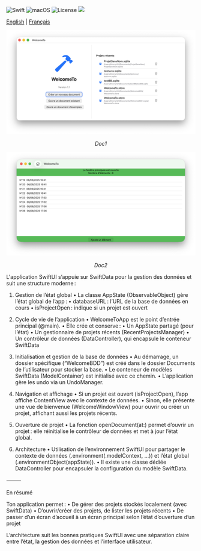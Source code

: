 


![Swift](https://img.shields.io/badge/Swift-5.7-orange) ![macOS](https://img.shields.io/badge/macOS-14-blue) ![License](https://img.shields.io/badge/License-MIT-green)
    <a href="https://github.com/thierryH91200/WelcomeTo/releases/latest" alt="Downloads">
          <img src="https://img.shields.io/github/downloads/thierryH91200/WelcomeTo/total.svg" /></a>


<a href="README.md">English</a> | <a href="README_fr.md">Français</a>


<p align="center">
<img src="Doc/Capture1.png" alt="Transactions">
<p align="center">
<em>Doc1</em>
</p>
</p>

<p align="center">
<img src="Doc/Capture2.png" alt="Transactions">
<p align="center">
<em>Doc2</em>
</p>
</p>


L'application SwiftUI s’appuie sur SwiftData pour la gestion des données et suit une structure moderne :

1. Gestion de l’état global
• La classe AppState (ObservableObject) gère l’état global de l’app :
   • databaseURL : l’URL de la base de données en cours
   • isProjectOpen : indique si un projet est ouvert

2. Cycle de vie de l’application
• WelcomeToApp est le point d’entrée principal (@main).
• Elle crée et conserve :
   • Un AppState partagé (pour l’état)
   • Un gestionnaire de projets récents (RecentProjectsManager)
   • Un contrôleur de données (DataController), qui encapsule le conteneur SwiftData

3. Initialisation et gestion de la base de données
• Au démarrage, un dossier spécifique (“WelcomeBDD”) est créé dans le dossier Documents de l’utilisateur pour stocker la base.
• Le conteneur de modèles SwiftData (ModelContainer) est initialisé avec ce chemin.
• L’application gère les undo via un UndoManager.

4. Navigation et affichage
• Si un projet est ouvert (isProjectOpen), l’app affiche ContentView avec le contexte de données.
• Sinon, elle présente une vue de bienvenue (WelcomeWindowView) pour ouvrir ou créer un projet, affichant aussi les projets récents.

5. Ouverture de projet
• La fonction openDocument(at:) permet d’ouvrir un projet : elle réinitialise le contrôleur de données et met à jour l’état global.

6. Architecture
• Utilisation de l’environnement SwiftUI pour partager le contexte de données (.environment(\.modelContext, …)) et l’état global (.environmentObject(appState)).
• Il existe une classe dédiée DataController pour encapsuler la configuration du modèle SwiftData.

⸻

En résumé

Ton application permet :
• De gérer des projets stockés localement (avec SwiftData)
• D’ouvrir/créer des projets, de lister les projets récents
• De passer d’un écran d’accueil à un écran principal selon l’état d’ouverture d’un projet

L’architecture suit les bonnes pratiques SwiftUI avec une séparation claire entre l’état, la gestion des données et l’interface utilisateur.
